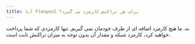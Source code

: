 ```yaml
---
title: آیا Flexpool برای هر تراکنش کارمزد می گیرد؟
---
```


نه. ما هیچ کارمزد اضافه ای از طرف خودمان نمی گیریم. تنها کارمزدی که شما پرداخت خواهید کرد، کارمزد شبکه و  مقدار آن بدون توجه به میزان تراکنش ثابت است.
